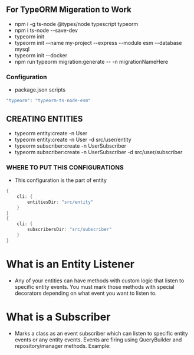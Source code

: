 ## For TypeORM Migeration to Work
* npm i -g ts-node  @types/node typescript  typeorm
* npm i ts-node --save-dev
* typeorm init
* typeorm init --name my-project --express --module esm --database mysql
* typeorm init --docker
* npm run typeorm migration:generate -- -n migrationNameHere

### Configuration
* package.json scripts
```c
"typeorm": "typeorm-ts-node-esm"
```

## CREATING ENTITIES
* typeorm entity:create -n User
* typeorm entity:create -n User -d src/user/entity
* typeorm subscriber:create -n UserSubscriber
* typeorm subscriber:create -n UserSubscriber -d src/user/subscriber

### WHERE TO PUT THIS CONFIGURATIONS
* This configuration is the part of entity
```c
{
    cli: {
        entitiesDir: "src/entity"
    }
}
{
    cli: {
        subscribersDir: "src/subscriber"
    }
}
```
# What is an Entity Listener
* Any of your entities can have methods with custom logic that listen to specific entity events. You must mark those methods with special decorators depending on what event you want to listen to.

# What is a Subscriber
* Marks a class as an event subscriber which can listen to specific entity events or any entity events. Events are firing using QueryBuilder and repository/manager methods. Example:
